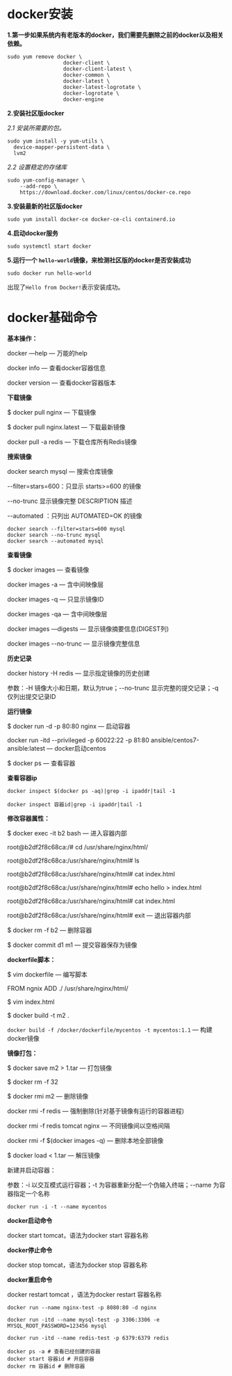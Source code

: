 # docker安装

**1.第一步如果系统内有老版本的docker，我们需要先删除之前的docker以及相关依赖。**

```shell
sudo yum remove docker \
                  docker-client \
                  docker-client-latest \
                  docker-common \
                  docker-latest \
                  docker-latest-logrotate \
                  docker-logrotate \
                  docker-engine
```

**2.安装社区版docker**

*2.1 安装所需要的包。*

```shell
sudo yum install -y yum-utils \
  device-mapper-persistent-data \
  lvm2
```

*2.2 设置稳定的存储库*

```shell
sudo yum-config-manager \
    --add-repo \
    https://download.docker.com/linux/centos/docker-ce.repo
```

**3.安装最新的社区版docker**

```shell
sudo yum install docker-ce docker-ce-cli containerd.io
```

**4.启动docker服务**

```shell
sudo systemctl start docker
```

**5.运行一个 `hello-world`镜像，来检测社区版的docker是否安装成功**

```shell
sudo docker run hello-world
```

出现了`Hello from Docker!`表示安装成功。



# docker基础命令

**基本操作：**

docker —help — 万能的help

docker info — 查看docker容器信息

docker version — 查看docker容器版本



**下载镜像**

$ docker pull nginx  — 下载镜像

$ docker pull nginx.latest  — 下载最新镜像

docker pull -a redis — 下载仓库所有Redis镜像



**搜索镜像**

docker search mysql — 搜索仓库镜像

--filter=stars=600：只显示 starts>=600 的镜像

--no-trunc 显示镜像完整 DESCRIPTION 描述

--automated ：只列出 AUTOMATED=OK 的镜像

```
docker search --filter=stars=600 mysql
docker search --no-trunc mysql
docker search --automated mysql
```



**查看镜像**

$ docker images  — 查看镜像

docker images -a — 含中间映像层

docker images -q — 只显示镜像ID

docker images -qa — 含中间映像层

docker images —digests — 显示镜像摘要信息(DIGEST列)

docker images --no-trunc — 显示镜像完整信息



**历史记录**

docker history -H redis — 显示指定镜像的历史创建

参数：-H 镜像大小和日期，默认为true；--no-trunc  显示完整的提交记录；-q  仅列出提交记录ID



**运行镜像**

$ docker run -d -p 80:80 nginx — 启动容器

docker run -itd --privileged -p 60022:22 -p 81:80 ansible/centos7-ansible:latest — docker启动centos

$ docker ps  — 查看容器



**查看容器ip**

`docker inspect $(docker ps -aq)|grep -i ipaddr|tail -1`

`docker inspect 容器id|grep -i ipaddr|tail -1`



**修改容器属性：**

$ docker exec -it b2 bash  — 进入容器内部

root@b2df2f8c68ca:/# cd /usr/share/nginx/html/

root@b2df2f8c68ca:/usr/share/nginx/html# ls

root@b2df2f8c68ca:/usr/share/nginx/html# cat index.html 

root@b2df2f8c68ca:/usr/share/nginx/html# echo hello > index.html 

root@b2df2f8c68ca:/usr/share/nginx/html# cat index.html 

root@b2df2f8c68ca:/usr/share/nginx/html# exit  — 退出容器内部

$ docker rm -f b2  — 删除容器

$ docker commit d1 m1  —  提交容器保存为镜像



**dockerfile脚本：**

$ vim dockerfile — 编写脚本

FROM ngnix
ADD ./ /usr/share/nginx/html/

$ vim index.html

$ docker build -t m2 . 

`docker build -f /docker/dockerfile/mycentos -t mycentos:1.1` — 构建docker镜像



**镜像打包：**

$ docker save m2 > 1.tar  — 打包镜像

$ docker rm -f 32

$ docker rmi m2  — 删除镜像

docker rmi -f redis — 强制删除(针对基于镜像有运行的容器进程)

docker rmi -f redis tomcat nginx — 不同镜像间以空格间隔

docker rmi -f $(docker images -q) — 删除本地全部镜像

$ docker load < 1.tar  — 解压镜像



新建并启动容器：

参数：-i  以交互模式运行容器；-t  为容器重新分配一个伪输入终端；--name  为容器指定一个名称

```
docker run -i -t --name mycentos
```





**docker启动命令**

docker start tomcat，语法为docker start 容器名称

**docker停止命令**

docker stop tomcat，语法为docker stop 容器名称

**docker重启命令**

docker restart tomcat ，语法为docker restart 容器名称



```
docker run --name nginx-test -p 8080:80 -d nginx

docker run -itd --name mysql-test -p 3306:3306 -e MYSQL_ROOT_PASSWORD=123456 mysql

docker run -itd --name redis-test -p 6379:6379 redis
```



```
docker ps -a # 查看已经创建的容器
docker start 容器id # 开启容器
docker rm 容器id # 删除容器
```

